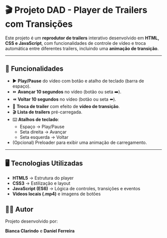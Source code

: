 # 🎬 Projeto DAD - Player de Trailers com Transições

Este projeto é um **reprodutor de trailers** interativo desenvolvido em **HTML, CSS e JavaScript**, com funcionalidades de controle de vídeo e troca automática entre diferentes trailers, incluindo uma **animação de transição**.

---

## 🚀 Funcionalidades

- ▶️ **Play/Pause** do vídeo com botão e atalho de teclado (barra de espaço).
- ⏩ **Avançar 10 segundos** no vídeo (botão ou seta ➡️).
- ⏪ **Voltar 10 segundos** no vídeo (botão ou seta ⬅️).
- 🔄 **Troca de trailer** com efeito de **vídeo de transição**.
- 🎬 **Lista de trailers** pré-carregada.
- ⌨️ **Atalhos de teclado**:
  - Espaço → Play/Pause
  - Seta direita → Avançar
  - Seta esquerda → Voltar
- (Opcional) Preloader para exibir uma animação de carregamento.
  
---

## 🖥️ Tecnologias Utilizadas

- **HTML5** → Estrutura do player
- **CSS3** → Estilização e layout
- **JavaScript (ES6)** → Lógica de controles, transições e eventos
- **Vídeos locais (.mp4)** e imagens de botões

## 👨‍💻 Autor

Projeto desenvolvido por:

**Bianca Clarindo** e **Daniel Ferreira**
